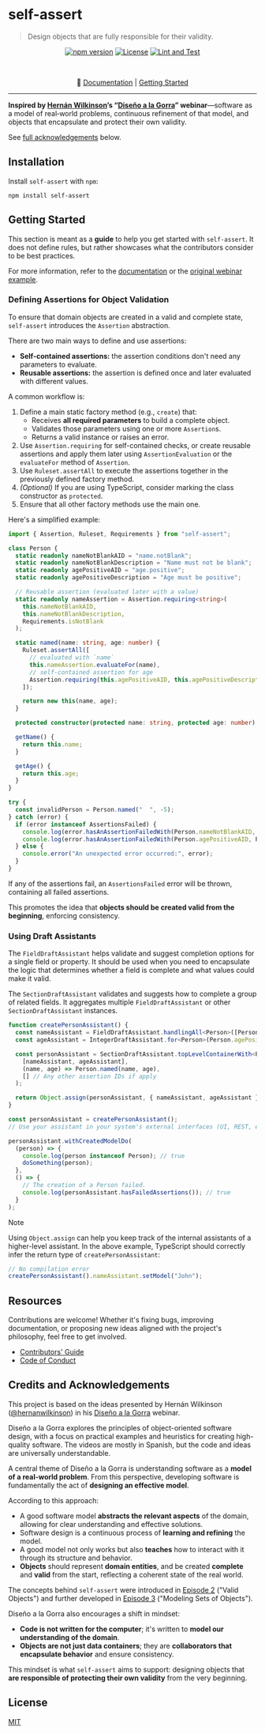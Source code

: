 # self-assert

> Design objects that are fully responsible for their validity.

<div align="center">

[![npm version](https://img.shields.io/npm/v/self-assert)][npm]
[![License](https://img.shields.io/badge/license-MIT-green)][license]
[![Lint and Test](https://github.com/self-assert/self-assert/actions/workflows/ci.yml/badge.svg)][gha-lint-and-test]

<br/>

🔗 [Documentation][docs] | [Getting Started](#getting-started)

</div>

---

**Inspired by [Hernán Wilkinson][hernan-url]’s
“[Diseño a la Gorra][disenio-a-la-gorra]” webinar**—software
as a model of real‑world problems, continuous refinement of that model,
and objects that encapsulate and protect their own validity.

See [full acknowledgements](#credits-and-acknowledgements) below.

## Installation

Install `self-assert` with `npm`:

```shell
npm install self-assert
```

## Getting Started

This section is meant as a **guide** to help you get started with `self-assert`.
It does not define rules, but rather showcases what the
contributors consider to be best practices.

For more information, refer to the [documentation][docs] or
the [original webinar example][dalg-t1-ch3].

### Defining Assertions for Object Validation

To ensure that domain objects are created in a valid and complete state,
`self-assert` introduces the `Assertion` abstraction.

There are two main ways to define and use assertions:

- **Self-contained assertions:** the assertion conditions don't need any
  parameters to evaluate.
- **Reusable assertions:** the assertion is defined once and later evaluated
  with different values.

A common workflow is:

1. Define a main static factory method (e.g., `create`) that:
   - Receives **all required parameters** to build a complete object.
   - Validates those parameters using one or more `Assertion`s.
   - Returns a valid instance or raises an error.
2. Use `Assertion.requiring` for self-contained checks, or create reusable assertions
   and apply them later using `AssertionEvaluation` or the `evaluateFor`
   method of `Assertion`.
3. Use `Ruleset.assertAll` to execute the assertions together in
   the previously defined factory method.
4. _(Optional)_ If you are using TypeScript, consider marking
   the class constructor as `protected`.
5. Ensure that all other factory methods use the main one.

Here's a simplified example:

```ts
import { Assertion, Ruleset, Requirements } from "self-assert";

class Person {
  static readonly nameNotBlankAID = "name.notBlank";
  static readonly nameNotBlankDescription = "Name must not be blank";
  static readonly agePositiveAID = "age.positive";
  static readonly agePositiveDescription = "Age must be positive";

  // Reusable assertion (evaluated later with a value)
  static readonly nameAssertion = Assertion.requiring<string>(
    this.nameNotBlankAID,
    this.nameNotBlankDescription,
    Requirements.isNotBlank
  );

  static named(name: string, age: number) {
    Ruleset.assertAll([
      // evaluated with `name`
      this.nameAssertion.evaluateFor(name),
      // self-contained assertion for age
      Assertion.requiring(this.agePositiveAID, this.agePositiveDescription, () => age > 0),
    ]);

    return new this(name, age);
  }

  protected constructor(protected name: string, protected age: number) {}

  getName() {
    return this.name;
  }

  getAge() {
    return this.age;
  }
}

try {
  const invalidPerson = Person.named("  ", -5);
} catch (error) {
  if (error instanceof AssertionsFailed) {
    console.log(error.hasAnAssertionFailedWith(Person.nameNotBlankAID, Person.nameNotBlankDescription)); // true
    console.log(error.hasAnAssertionFailedWith(Person.agePositiveAID, Person.agePositiveDescription)); // true
  } else {
    console.error("An unexpected error occurred:", error);
  }
}
```

If any of the assertions fail, an `AssertionsFailed` error will
be thrown, containing all failed assertions.

This promotes the idea that
**objects should be created valid from the beginning**, enforcing consistency.

### Using Draft Assistants

The `FieldDraftAssistant` helps validate and suggest completion
options for a single field or property.
It should be used when you need to encapsulate the logic that determines
whether a field is complete and what values could make it valid.

The `SectionDraftAssistant` validates and suggests how
to complete a group of related fields.
It aggregates multiple `FieldDraftAssistant` or other
`SectionDraftAssistant` instances.

```ts
function createPersonAssistant() {
  const nameAssistant = FieldDraftAssistant.handlingAll<Person>([Person.nameNotBlankAID], (person) => person.getName());
  const ageAssistant = IntegerDraftAssistant.for<Person>(Person.agePositiveAID, (person) => person.getAge());

  const personAssistant = SectionDraftAssistant.topLevelContainerWith<Person, [string, number]>(
    [nameAssistant, ageAssistant],
    (name, age) => Person.named(name, age),
    [] // Any other assertion IDs if apply
  );

  return Object.assign(personAssistant, { nameAssistant, ageAssistant });
}

const personAssistant = createPersonAssistant();
// Use your assistant in your system's external interfaces (UI, REST, etc.), then:

personAssistant.withCreatedModelDo(
  (person) => {
    console.log(person instanceof Person); // true
    doSomething(person);
  },
  () => {
    // The creation of a Person failed.
    console.log(personAssistant.hasFailedAssertions()); // true
  }
);
```

> [!NOTE]
> Using `Object.assign` can help you keep track of the
> internal assistants of a higher-level assistant.
> In the above example, TypeScript should correctly infer the return
> type of `createPersonAssistant`:
>
> ```ts
> // No compilation error
> createPersonAssistant().nameAssistant.setModel("John");
> ```

## Resources

Contributions are welcome! Whether it's fixing bugs,
improving documentation, or proposing new ideas aligned with the
project's philosophy, feel free to get involved.

- [Contributors' Guide][contributing]
- [Code of Conduct][coc]

## Credits and Acknowledgements

This project is based on the ideas presented by Hernán Wilkinson ([@hernanwilkinson][hernan-url])
in his [Diseño a la Gorra][disenio-a-la-gorra] webinar.

Diseño a la Gorra explores the principles of object-oriented software design,
with a focus on practical examples and heuristics for creating high-quality software.
The videos are mostly in Spanish, but the code and ideas are universally understandable.

A central theme of Diseño a la Gorra is understanding software as a
**model of a real-world problem**.
From this perspective, developing software is fundamentally the act of
**designing an effective model**.

According to this approach:

- A good software model **abstracts the relevant aspects** of the domain,
  allowing for clear understanding and effective solutions.
- Software design is a continuous process of **learning and refining** the model.
- A good model not only works but also **teaches** how to interact with it
  through its structure and behavior.
- **Objects** should represent **domain entities**, and be created
  **complete** and **valid** from the start, reflecting a coherent
  state of the real world.

The concepts behind `self-assert` were introduced in [Episode 2][dalg-t1-ch2]
("Valid Objects")
and further developed in [Episode 3][dalg-t1-ch3] ("Modeling Sets of Objects").

Diseño a la Gorra also encourages a shift in mindset:

- **Code is not written for the computer**; it's written to
  **model our understanding of the domain**.
- **Objects are not just data containers**; they are
  **collaborators that encapsulate behavior** and ensure consistency.

This mindset is what `self-assert` aims to support: designing
objects that **are responsible of protecting their own validity** from the very beginning.

## License

[MIT][license]

[license]: https://github.com/self-assert/self-assert/blob/main/LICENSE
[contributing]: https://github.com/self-assert/self-assert/blob/main/CONTRIBUTING.md
[gha-lint-and-test]: https://github.com/self-assert/self-assert/actions/workflows/ci.yml
[coc]: https://github.com/self-assert/.github/blob/main/CODE_OF_CONDUCT.md
[docs]: https://self-assert.github.io/self-assert
[npm]: https://www.npmjs.com/package/self-assert

<!---->

[hernan-url]: https://github.com/hernanwilkinson
[disenio-a-la-gorra]: https://github.com/hernanwilkinson/disenioALaGorra
[dalg-t1-ch2]: https://github.com/hernanwilkinson/disenioALaGorra/tree/a6d90a0044bf69f98fb50584872b226bf678e67b/Temporada01/Episodio02%20-%20Objetos%20V%C3%A1lidos
[dalg-t1-ch3]: https://github.com/hernanwilkinson/disenioALaGorra/tree/a6d90a0044bf69f98fb50584872b226bf678e67b/Temporada01/Episodio03%20-%20Modelar%20los%20Conjuntos%20de%20Objetos
